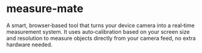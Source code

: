 # measure-mate
A smart, browser‑based tool that turns your device camera into a real‑time measurement system. It uses auto‑calibration based on your screen size and resolution to measure objects directly from your camera feed, no extra hardware needed.
